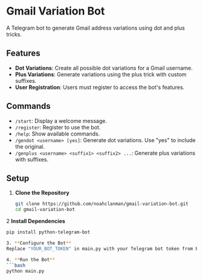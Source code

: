 # Gmail Variation Bot

A Telegram bot to generate Gmail address variations using dot and plus tricks.

## Features

- **Dot Variations**: Create all possible dot variations for a Gmail username.
- **Plus Variations**: Generate variations using the plus trick with custom suffixes.
- **User  Registration**: Users must register to access the bot's features.

## Commands

- `/start`: Display a welcome message.
- `/register`: Register to use the bot.
- `/help`: Show available commands.
- `/gendot <username> [yes]`: Generate dot variations. Use "yes" to include the original.
- `/genplus <username> <suffix1> <suffix2> ...`: Generate plus variations with suffixes.

## Setup

1. **Clone the Repository**

   ```bash
   git clone https://github.com/noahclanman/gmail-variation-bot.git
   cd gmail-variation-bot

2 **Install Dependencies**

   ```bash
   pip install python-telegram-bot

3. **Configure the Bot**
Replace "YOUR_BOT_TOKEN" in main.py with your Telegram bot token from BotFather.

4. **Run the Bot**
   ```bash
   python main.py
